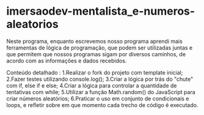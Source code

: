 # imersaodev-mentalista_e-numeros-aleatorios

Neste programa, enquanto escrevemos nosso programa aprendi mais ferramentas de lógica de programação, que podem ser utilizadas juntas e que permitem que nossos programas sigam por diversos caminhos, de acordo com as informações e dados recebidos.

Conteúdo detalhado :
1.Realizar o fork do projeto com template inicial;
2.Fazer testes utilizando console.log();
3.Criar a lógica por trás do "chute" com if, else if e else;
4.Criar a lógica para controlar a quantidade de tentativas com while;
5.Utilizar a função Math.random() do JavaScript para criar números aleatórios;
6.Praticar o uso em conjunto de condicionais e loops, e refletir sobre em que momento cada trecho de código é executado.
